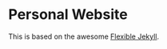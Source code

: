 # Personal Website

This is based on the awesome [Flexible Jekyll](https://github.com/artemsheludko/flexible-jekyll).